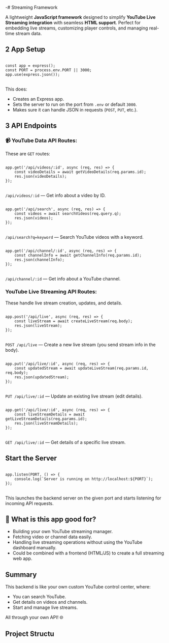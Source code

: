 -#  Streaming Framework

A lightweight **JavaScript framework** designed to simplify **YouTube Live Streaming integration** with seamless **HTML support**. Perfect for embedding live streams, customizing player controls, and managing real-time stream data.
<h2>2️ App Setup</h2>

<pre>
<code class="language-javascript">
const app = express();
const PORT = process.env.PORT || 3000;
app.use(express.json());
</code>
</pre>

<p> This does:</p>
<ul>
  <li>Creates an Express app.</li>
  <li>Sets the server to run on the port from <code>.env</code> or default <code>3000</code>.</li>
  <li>Makes sure it can handle JSON in requests (<code>POST</code>, <code>PUT</code>, etc.).</li>
</ul>

<h2>3 API Endpoints</h2>

<h3>📹 YouTube Data API Routes:</h3>
<p>These are <code>GET</code> routes:</p>

<pre>
<code class="language-javascript">
app.get('/api/videos/:id', async (req, res) => {
    const videoDetails = await getVideoDetails(req.params.id);
    res.json(videoDetails);
});
</code>
</pre>
<p><code>/api/videos/:id</code> — Get info about a video by ID.</p>

<pre>
<code class="language-javascript">
app.get('/api/search', async (req, res) => {
    const videos = await searchVideos(req.query.q);
    res.json(videos);
});
</code>
</pre>
<p><code>/api/search?q=keyword</code> — Search YouTube videos with a keyword.</p>

<pre>
<code class="language-javascript">
app.get('/api/channel/:id', async (req, res) => {
    const channelInfo = await getChannelInfo(req.params.id);
    res.json(channelInfo);
});
</code>
</pre>
<p><code>/api/channel/:id</code> — Get info about a YouTube channel.</p>

<h3>YouTube Live Streaming API Routes:</h3>
<p>These handle live stream creation, updates, and details.</p>

<pre>
<code class="language-javascript">
app.post('/api/live', async (req, res) => {
    const liveStream = await createLiveStream(req.body);
    res.json(liveStream);
});
</code>
</pre>
<p><code>POST /api/live</code> — Create a new live stream (you send stream info in the body).</p>

<pre>
<code class="language-javascript">
app.put('/api/live/:id', async (req, res) => {
    const updatedStream = await updateLiveStream(req.params.id, req.body);
    res.json(updatedStream);
});
</code>
</pre>
<p><code>PUT /api/live/:id</code> — Update an existing live stream (edit details).</p>

<pre>
<code class="language-javascript">
app.get('/api/live/:id', async (req, res) => {
    const liveStreamDetails = await getLiveStreamDetails(req.params.id);
    res.json(liveStreamDetails);
});
</code>
</pre>
<p><code>GET /api/live/:id</code> — Get details of a specific live stream.</p>

<h2> Start the Server</h2>

<pre>
<code class="language-javascript">
app.listen(PORT, () => {
    console.log(`Server is running on http://localhost:${PORT}`);
});
</code>
</pre>

<p> This launches the backend server on the given port and starts listening for incoming API requests.</p>

<h2>🚀 What is this app good for?</h2>
<ul>
  <li> Building your own YouTube streaming manager.</li>
  <li> Fetching video or channel data easily.</li>
  <li> Handling live streaming operations without using the YouTube dashboard manually.</li>
  <li> Could be combined with a frontend (HTML/JS) to create a full streaming web app.</li>
</ul>

<h2> Summary</h2>
<p>This backend is like your own custom YouTube control center, where:</p>
<ul>
  <li>You can search YouTube.</li>
  <li>Get details on videos and channels.</li>
  <li>Start and manage live streams.</li>
</ul>
<p>All through your own API! 🌐</p>


##  Project Structu
